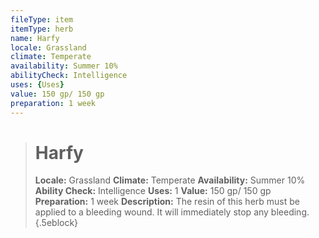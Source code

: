 ```yaml
---
fileType: item
itemType: herb
name: Harfy
locale: Grassland
climate: Temperate
availability: Summer 10%
abilityCheck: Intelligence
uses: {Uses}
value: 150 gp/ 150 gp
preparation: 1 week
---
```

>#  Harfy
>
> **Locale:** Grassland
> **Climate:** Temperate
> **Availability:** Summer 10%
> **Ability Check:** Intelligence
> **Uses:** 1
> **Value:** 150 gp/ 150 gp
> **Preparation:** 1 week
> **Description:** The resin of this herb must be applied to a bleeding wound. It will immediately stop any bleeding.
{.5eblock}

